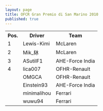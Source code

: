 ```yaml
---
layout: page
title: OFCR Gran Premio di San Marino 2010
published: true
---
```


<font size="2">
<table>
  <tr>
    <th>Pos.</th>
    <th>Driver</th>
    <th>Team</th>
  </tr>
  <tr>
    <td>1</td>
    <td>Lewis-Kimi</td>
    <td>McLaren</td>
  </tr>
  <tr>
    <td>2</td>
    <td>Mik_栤</td>
    <td>McLaren</td>
  </tr>
  <tr>
    <td>3</td>
    <td>ASutilF1</td>
    <td>AHE-Force India</td>
  </tr>
  <tr>
    <td>4</td>
    <td>lica007</td>
    <td>OFHR-Renault</td>
  </tr>
  <tr>
    <td></td>
    <td>OMGCA</td>
    <td>OFHR-Renault</td>
  </tr>
  <tr>
    <td></td>
    <td>Einstein93</td>
    <td>AHE-Force India</td>
  </tr>
  <tr>
    <td></td>
    <td>minimalihou</td>
    <td>Ferrari</td>
  </tr>
  <tr>
    <td></td>
    <td>wuwu94</td>
    <td>Ferrari</td>
  </tr>
</table>
</font>